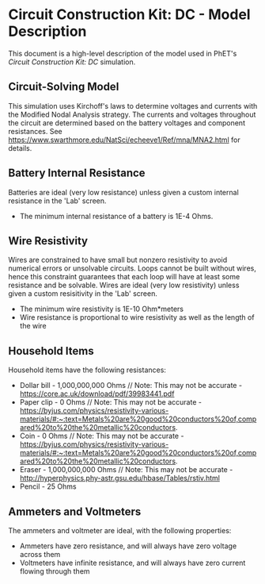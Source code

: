 # Circuit Construction Kit: DC - Model Description

This document is a high-level description of the model used in PhET's _Circuit Construction Kit: DC_ simulation.

## Circuit-Solving Model

This simulation uses Kirchoff's laws to determine voltages and currents with the Modified Nodal Analysis strategy. The 
currents and voltages throughout the circuit are determined based on the battery voltages and component resistances. See
https://www.swarthmore.edu/NatSci/echeeve1/Ref/mna/MNA2.html for details.

## Battery Internal Resistance

Batteries are ideal (very low resistance) unless given a custom internal resistance in the 'Lab' screen.

* The minimum internal resistance of a battery is 1E-4 Ohms.

## Wire Resistivity

Wires are constrained to have small but nonzero resistivity to avoid numerical errors or unsolvable circuits. Loops cannot
be built without wires, hence this constraint guarantees that each loop will have at least some resistance and be
solvable. Wires are ideal (very low resistivity) unless given a custom resisitivity in the 'Lab' screen.

* The minimum wire resistivity is 1E-10 Ohm*meters
* Wire resistance is proportional to wire resistivity as well as the length of the wire

## Household Items

Household items have the following resistances:

* Dollar bill - 1,000,000,000 Ohms // Note: This may not be accurate - https://core.ac.uk/download/pdf/39983441.pdf
* Paper clip - 0 Ohms // Note: This may not be accurate - https://byjus.com/physics/resistivity-various-materials/#:~:text=Metals%20are%20good%20conductors%20of,compared%20to%20the%20metallic%20conductors.
* Coin - 0 Ohms // Note: This may not be accurate - https://byjus.com/physics/resistivity-various-materials/#:~:text=Metals%20are%20good%20conductors%20of,compared%20to%20the%20metallic%20conductors.
* Eraser - 1,000,000,000 Ohms // Note: This may not be accurate - http://hyperphysics.phy-astr.gsu.edu/hbase/Tables/rstiv.html
* Pencil - 25 Ohms

## Ammeters and Voltmeters

The ammeters and voltmeter are ideal, with the following properties:

* Ammeters have zero resistance, and will always have zero voltage across them
* Voltmeters have infinite resistance, and will always have zero current flowing through them